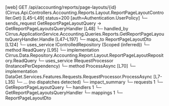 [web] GET /api/accounting/reports/page-layouts/{id}  (Cirrus.Api.Controllers.Accounting.Reports.Layout.ReportPageLayoutController.Get)  [L45–L49] status=200 [auth=Authentication.UserPolicy]
  └─ sends_request GetReportPageLayoutQuery -> GetReportPageLayoutsQueryHandler [L48]
    └─ handled_by Cirrus.ApplicationService.Accounting.Queries.Reports.GetReportPageLayoutsQueryHandler.Handle [L47–L197]
      └─ maps_to ReportPageLayoutDto [L124]
      └─ uses_service IControlledRepository<ReportPageLayout> (Scoped (inferred))
        └─ method ReadQuery [L95]
          └─ implementation Cirrus.Data.Repository.Accounting.Report.Layout.ReportPageLayoutRepository.ReadQuery
      └─ uses_service IRequestProcessor (InstancePerDependency)
        └─ method ProcessAsync [L70]
          └─ implementation DataGet.Services.Features.Requests.RequestProcessor.ProcessAsync [L7-L35]
            └─ ... (no dispatches detected)
  └─ impact_summary
    └─ requests 1
      └─ GetReportPageLayoutQuery
    └─ handlers 1
      └─ GetReportPageLayoutsQueryHandler
    └─ mappings 1
      └─ ReportPageLayoutDto

